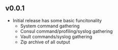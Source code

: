 ## v0.0.1

- Initial release has some basic funcitonality
  - System command gathering
  - Consul command/profiling/syslog gathering
  - Vault commands/syslog gathering
  - Zip archive of all output

